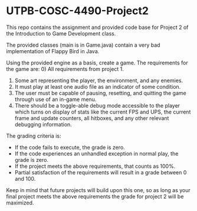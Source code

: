 # UTPB-COSC-4490-Project2
This repo contains the assignment and provided code base for Project 2 of the Introduction to Game Development class.

The provided classes (main is in Game.java) contain a very bad implementation of Flappy Bird in Java.

Using the provided engine as a basis, create a game.  The requirements for the game are:
0) All requirements from project 1.
1) Some art representing the player, the environment, and any enemies.
2) It must play at least one audio file as an indicator of some condition.
3) The user must be capable of pausing, resetting, and quitting the game through use of an in-game menu.
4) There should be a toggle-able debug mode accessible to the player which turns on display of stats like the current FPS and UPS, the current frame and update counters, all hitboxes, and any other relevant debugging information.

The grading criteria is:
* If the code fails to execute, the grade is zero.
* If the code experiences an unhandled exception in normal play, the grade is zero.
* If the project meets the above requirements, that counts as 100%.
* Partial satisfaction of the requirements will result in a grade between 0 and 100.

Keep in mind that future projects will build upon this one, so as long as your final project meets the above requirements the grade for project 2 will be maximized.

